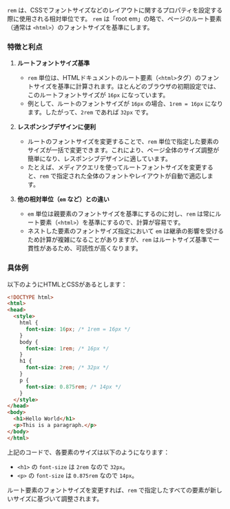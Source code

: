 `rem` は、CSSでフォントサイズなどのレイアウトに関するプロパティを設定する際に使用される相対単位です。 `rem` は「root em」の略で、ページのルート要素（通常は `<html>`）のフォントサイズを基準にします。

### 特徴と利点

1. **ルートフォントサイズ基準**  
   - `rem` 単位は、HTMLドキュメントのルート要素（`<html>`タグ）のフォントサイズを基準に計算されます。ほとんどのブラウザの初期設定では、このルートフォントサイズが `16px` になっています。
   - 例として、ルートのフォントサイズが `16px` の場合、`1rem = 16px` になります。したがって、`2rem` であれば `32px` です。

2. **レスポンシブデザインに便利**  
   - ルートのフォントサイズを変更することで、`rem` 単位で指定した要素のサイズが一括で変更できます。これにより、ページ全体のサイズ調整が簡単になり、レスポンシブデザインに適しています。
   - たとえば、メディアクエリを使ってルートフォントサイズを変更すると、`rem` で指定された全体のフォントやレイアウトが自動で適応します。

3. **他の相対単位（`em` など）との違い**  
   - `em` 単位は親要素のフォントサイズを基準にするのに対し、`rem` は常にルート要素（`<html>`）を基準にするので、計算が容易です。
   - ネストした要素のフォントサイズ指定において `em` は継承の影響を受けるため計算が複雑になることがありますが、`rem` はルートサイズ基準で一貫性があるため、可読性が高くなります。

### 具体例

以下のようにHTMLとCSSがあるとします：

```html
<!DOCTYPE html>
<html>
<head>
  <style>
    html {
      font-size: 16px; /* 1rem = 16px */
    }
    body {
      font-size: 1rem; /* 16px */
    }
    h1 {
      font-size: 2rem; /* 32px */
    }
    p {
      font-size: 0.875rem; /* 14px */
    }
  </style>
</head>
<body>
  <h1>Hello World</h1>
  <p>This is a paragraph.</p>
</body>
</html>
```

上記のコードで、各要素のサイズは以下のようになります：

- `<h1>` の `font-size` は `2rem` なので `32px`。
- `<p>` の `font-size` は `0.875rem` なので `14px`。

ルート要素のフォントサイズを変更すれば、`rem` で指定したすべての要素が新しいサイズに基づいて調整されます。
